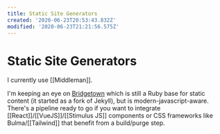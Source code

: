 ```yaml
---
title: Static Site Generators
created: '2020-06-23T20:53:43.832Z'
modified: '2020-06-23T21:21:56.575Z'
---
```


# Static Site Generators

I currently use [[Middleman]].

I'm keeping an eye on [Bridgetown](https://www.bridgetownrb.com/) which is still a Ruby base for static content (it started as a fork of Jekyll), but is modern-javascript-aware. There's a pipeline ready to go if you want to integrate [[React]]/[[VueJS]]/[[Stimulus JS]] components or CSS frameworks like Bulma/[[Tailwind]] that benefit from a build/purge step.

